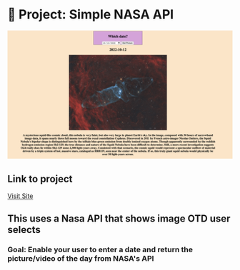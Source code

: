 # 🚀 Project: Simple NASA API

![Simple Nasa Api](image.png)
## Link to project 
<a href="https://nasaapi1.netlify.app" rel="nofollow">Visit Site</a>

## This uses a Nasa API that shows image OTD user selects 

### Goal: Enable your user to enter a date and return the picture/video of the day from NASA's API
